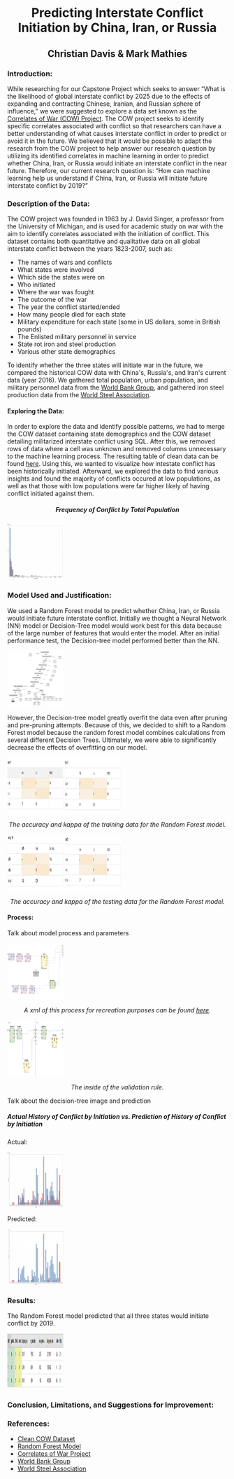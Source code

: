 
<h1 align="center">Predicting Interstate Conflict Initiation by China, Iran, or Russia</h1>
<h2 align="center">Christian Davis & Mark Mathies</h2>

<h3>Introduction:</h3>
<p>While researching for our Capstone Project which seeks to answer “What is the likelihood of global interstate conflict by 2025 due to the effects of expanding and contracting Chinese, Iranian, and Russian sphere of influence,” we were suggested to explore a data set known as the <a href="http://www.correlatesofwar.org/data-sets">Correlates of War (COW) Project</a>. The COW project seeks to identify specific correlates associated with conflict so that researchers can have a better understanding of what causes interstate conflict in order to predict or avoid it in the future. We believed that it would be possible to adapt the research from the COW project to help answer our research question by utilizing its identified correlates in machine learning in order to predict whether China, Iran, or Russia would initiate an interstate conflict in the near future. Therefore, our current research question is: “How can machine learning help us understand if China, Iran, or Russia will initiate future interstate conflict by 2019?”</p>

<h3>Description of the Data:</h3>
<p>The COW project was founded in 1963 by J. David Singer, a professor from the University of Michigan, and is used for academic study on war with the aim to identify correlates associated with the initiation of conflict. This dataset contains both quantitative and qualitative data on all global interstate conflict between the years 1823-2007, such as:</p>
<ul>
  <li>The names of wars and conflicts</li>
  <li>What states were involved</li>
  <li>Which side the states were on</li>
  <li>Who initiated</li>
  <li>Where the war was fought</li>
  <li>The outcome of the war</li>
  <li>The year the conflict started/ended</li>
  <li>How many people died for each state</li>
  <li>Military expenditure for each state (some in US dollars, some in British pounds)</li>
  <li>The Enlisted military personnel in service</li>
  <li>State rot iron and steel production</li>
  <li>Various other state demographics</li>
</ul>
<p>To identify whether the three states will initiate war in the future, we compared the historical COW data with China's, Russia's, and Iran's current data (year 2016). We gathered total population, urban population, and military personnel data from the <a href="https://www.worldbank.org/">World Bank Group</a>, and gathered iron steel production data from the <a href="https://www.worldsteel.org/en/dam/jcr:f9359dff-9546-4d6b-bed0-996201185b12/World+Steel+in+Figures+2018.pdf ">World Steel Association</a>.</p>

<h4>Exploring the Data:</h4>
<p>In order to explore the data and identify possible patterns, we had to merge the COW dataset containing state demographics and the COW dataset detailing militarized interstate conflict using SQL. After this, we removed rows of data where a cell was unknown and removed columns unnecessary to the machine learning process. The resulting table of clean data can be found <a href="https://docs.google.com/spreadsheets/d/1wyEdx6CtPUkO7GSa9e6o4iKUGw9eB_Jp-G_9HkeXADs/edit?usp=sharing">here</a>. Using this, we wanted to visualize how intestate conflict has been historically initiated. Afterward, we explored the data to find various insights and found the majority of conflicts occured at low populations, as well as that those with low populations were far higher likely of having conflict initiated against them.</p>

<h5 align="center">Frequency of Conflict by Total Population</h5>
<img src="freq_conflict_by_pop.PNG" style="width:128px;height:128px;">

<h3>Model Used and Justification:</h3>
<p>We used a Random Forest model to predict whether China, Iran, or Russia would initiate future interstate conflict. Initially we thought a Neural Network (NN) model or Decision-Tree model would work best for this data because of the large number of features that would enter the model. After an initial performance test, the Decision-tree model performed better than the NN.</p>

<img src="Decision_Tree2.PNG" style="width:128px;height:128px;">

<p>However, the Decision-tree model greatly overfit the data even after pruning and pre-pruning attempts. Because of this, we decided to shift to a Random Forest model because the random forest model combines calculations from several different Decision Trees. Ultimately, we were able to significantly decrease the effects of overfitting on our model.</p>

<img src="P_training.PNG" style="width:128px;height:128px;">
<img src="K_training.PNG" style="width:128px;height:128px;">
<p align="center"><i>The accuracy and kappa of the training data for the Random Forest model.</i></p>
<img src="A_testing.PNG" style="width:128px;height:128px;">
<img src="k_testing.PNG" style="width:128px;height:128px;">
<p align="center"><i>The accuracy and kappa of the testing data for the Random Forest model.</i></p>

<h4>Process:</h4>
<p>Talk about model process and parameters</p>
<img src="Process.PNG" style="width:128px;height:128px;">
<p align="center"><i>A xml of this process for recreation purposes can be found <a href="Random_Forest_Process.xml">here</a>.</i></p>
<img src="Inside_validation.PNG" style="width:128px;height:128px;">
<p align="center"><i>The inside of the validation rule.</i></p>

<p>Talk about the decision-tree image and prediction</p>

<h5>Actual History of Conflict by Initiation vs. Prediction of History of Conflict by Initiation</h5>
<p>Actual:</p>
<img src="historical_conflict.PNG" style="width:128px;height:128px;">
<p>Predicted:</p>
<img src="historical_conflict_predicted.PNG" style="width:128px;height:128px;">

<h3>Results:</h3>
<p>The Random Forest model predicted that all three states would initiate conflict by 2019.</p>
<img src="Predicted_Results.PNG" style="width:128px;height:128px;">

<h3>Conclusion, Limitations, and Suggestions for Improvement:</h3>

<h3>References:</h3>
<ul>
 <li><a href="https://docs.google.com/spreadsheets/d/1wyEdx6CtPUkO7GSa9e6o4iKUGw9eB_Jp-G_9HkeXADs/edit?usp=sharing">Clean COW Dataset</a></li>
 <li><a href="Random_Forest_Process.xml">Random Forest Model</a></li>
 <li><a href="http://www.correlatesofwar.org/data-sets">Correlates of War Project</a></li>
 <li><a href="https://www.worldbank.org/">World Bank Group</a></li>
 <li><a href="https://www.worldsteel.org/en/dam/jcr:f9359dff-9546-4d6b-bed0-996201185b12/World+Steel+in+Figures+2018.pdf ">World Steel Association</a></li>
</ul>
